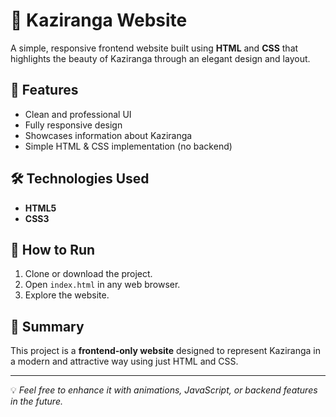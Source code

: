 # 🌿 Kaziranga Website  

A simple, responsive frontend website built using **HTML** and **CSS** that highlights the beauty of Kaziranga through an elegant design and layout.  

## 📌 Features  
- Clean and professional UI  
- Fully responsive design  
- Showcases information about Kaziranga  
- Simple HTML & CSS implementation (no backend)  

## 🛠️ Technologies Used  
- **HTML5**  
- **CSS3**  


## 🚀 How to Run  
1. Clone or download the project.  
2. Open `index.html` in any web browser.  
3. Explore the website.  

## 📖 Summary  
This project is a **frontend-only website** designed to represent Kaziranga in a modern and attractive way using just HTML and CSS.  

---
💡 *Feel free to enhance it with animations, JavaScript, or backend features in the future.*  
